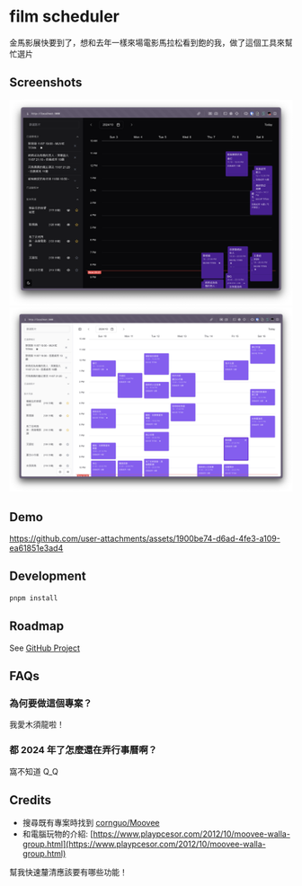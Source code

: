 # film scheduler

金馬影展快要到了，想和去年一樣來場電影馬拉松看到飽的我，做了這個工具來幫忙選片

## Screenshots

![dark](./docs/images/dark.png)
![light](./docs/images/light.png)

## Demo

https://github.com/user-attachments/assets/1900be74-d6ad-4fe3-a109-ea61851e3ad4

## Development

```bash
pnpm install
```

## Roadmap

See [GitHub Project](https://github.com/users/Yukaii/projects/9/views/3)

## FAQs

### 為何要做這個專案？

我愛木須龍啦！

### 都 2024 年了怎麼還在弄行事曆啊？

窩不知道 Q_Q

## Credits

* 搜尋既有專案時找到 [cornguo/Moovee](https://github.com/cornguo/Moovee)
* 和電腦玩物的介紹: [https://www.playpcesor.com/2012/10/moovee-walla-group.html](https://www.playpcesor.com/2012/10/moovee-walla-group.html)

幫我快速釐清應該要有哪些功能！
